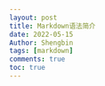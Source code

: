 ```yaml
---
layout: post
title: Markdown语法简介
date: 2022-05-15
Author: Shengbin 
tags: [markdown]
comments: true
toc: true
---
```


